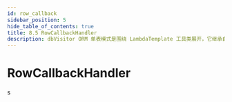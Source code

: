 ```yaml
---
id: row_callback
sidebar_position: 5
hide_table_of_contents: true
title: 8.5 RowCallbackHandler
description: dbVisitor ORM 单表模式是围绕 LambdaTemplate 工具类展开，它继承自 JdbcTemplate 具备后者的所有能力。
---
```


# RowCallbackHandler

s